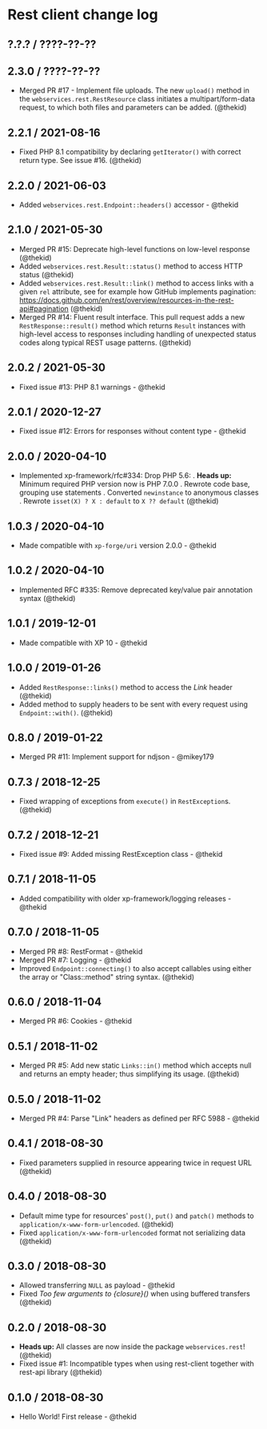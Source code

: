 Rest client change log
======================

## ?.?.? / ????-??-??

## 2.3.0 / ????-??-??

* Merged PR #17 - Implement file uploads. The new `upload()` method in the
  `webservices.rest.RestResource` class initiates a multipart/form-data
  request, to which both files and parameters can be added.
  (@thekid)

## 2.2.1 / 2021-08-16

* Fixed PHP 8.1 compatibility by declaring `getIterator()` with correct
  return type. See issue #16.
  (@thekid)

## 2.2.0 / 2021-06-03

* Added `webservices.rest.Endpoint::headers()` accessor - @thekid

## 2.1.0 / 2021-05-30

* Merged PR #15: Deprecate high-level functions on low-level response
  (@thekid)
* Added `webservices.rest.Result::status()` method to access HTTP status
  (@thekid)
* Added `webservices.rest.Result::link()` method to access links with a
  given `rel` attribute, see for example how GitHub implements pagination:
  https://docs.github.com/en/rest/overview/resources-in-the-rest-api#pagination
  (@thekid)
* Merged PR #14: Fluent result interface. This pull request adds a new
  `RestResponse::result()` method which returns `Result` instances with
  high-level access to responses including handling of unexpected status
  codes along typical REST usage patterns.
  (@thekid)

## 2.0.2 / 2021-05-30

* Fixed issue #13: PHP 8.1 warnings - @thekid

## 2.0.1 / 2020-12-27

* Fixed issue #12: Errors for responses without content type - @thekid

## 2.0.0 / 2020-04-10

* Implemented xp-framework/rfc#334: Drop PHP 5.6:
  . **Heads up:** Minimum required PHP version now is PHP 7.0.0
  . Rewrote code base, grouping use statements
  . Converted `newinstance` to anonymous classes
  . Rewrote `isset(X) ? X : default` to `X ?? default`
  (@thekid)

## 1.0.3 / 2020-04-10

* Made compatible with `xp-forge/uri` version 2.0.0 - @thekid

## 1.0.2 / 2020-04-10

* Implemented RFC #335: Remove deprecated key/value pair annotation syntax
  (@thekid)

## 1.0.1 / 2019-12-01

* Made compatible with XP 10 - @thekid

## 1.0.0 / 2019-01-26

* Added `RestResponse::links()` method to access the *Link* header
  (@thekid)
* Added method to supply headers to be sent with every request using
  `Endpoint::with()`.
  (@thekid)

## 0.8.0 / 2019-01-22

* Merged PR #11: Implement support for ndjson - @mikey179

## 0.7.3 / 2018-12-25

* Fixed wrapping of exceptions from `execute()` in `RestException`s.
  (@thekid)

## 0.7.2 / 2018-12-21

* Fixed issue #9: Added missing RestException class - @thekid

## 0.7.1 / 2018-11-05

* Added compatibility with older xp-framework/logging releases - @thekid

## 0.7.0 / 2018-11-05

* Merged PR #8: RestFormat - @thekid
* Merged PR #7: Logging - @thekid
* Improved `Endpoint::connecting()` to also accept callables using either
  the array or "Class::method" string syntax.
  (@thekid)

## 0.6.0 / 2018-11-04

* Merged PR #6: Cookies - @thekid

## 0.5.1 / 2018-11-02

* Merged PR #5: Add new static `Links::in()` method which accepts null
  and returns an empty header; thus simplifying its usage.
  (@thekid)

## 0.5.0 / 2018-11-02

* Merged PR #4: Parse "Link" headers as defined per RFC 5988 - @thekid

## 0.4.1 / 2018-08-30

* Fixed parameters supplied in resource appearing twice in request URL
  (@thekid)

## 0.4.0 / 2018-08-30

* Default mime type for resources' `post()`, `put()` and `patch()` methods
  to `application/x-www-form-urlencoded`.
  (@thekid)
* Fixed `application/x-www-form-urlencoded` format not serializing data
  (@thekid)

## 0.3.0 / 2018-08-30

* Allowed transferring `NULL` as payload - @thekid
* Fixed *Too few arguments to {closure}()* when using buffered transfers
  (@thekid)

## 0.2.0 / 2018-08-30

* **Heads up:** All classes are now inside the package `webservices.rest`!
  (@thekid)
* Fixed issue #1: Incompatible types when using rest-client together
  with rest-api library
  (@thekid)

## 0.1.0 / 2018-08-30

* Hello World! First release - @thekid